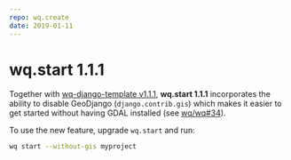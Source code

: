 ```yaml
---
repo: wq.create
date: 2019-01-11
---
```


# wq.start 1.1.1

Together with [wq-django-template v1.1.1](./wq-django-template-1.1.1.md), **wq.start 1.1.1** incorporates the ability to disable GeoDjango (`django.contrib.gis`) which makes it easier to get started without having GDAL installed (see [wq/wq#34](https://github.com/wq/wq/issues/34)).

To use the new feature, upgrade `wq.start` and run:

```bash
wq start --without-gis myproject
```
